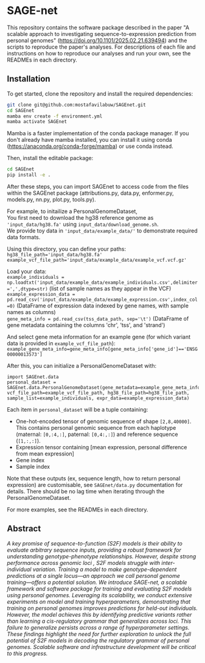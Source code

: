 # SAGE-net

This repository contains the software package described in the paper  "A scalable approach to investigating sequence-to-expression prediction from personal genomes" (https://doi.org/10.1101/2025.02.21.639494) and the scripts to reproduce the paper's analyses. For descriptions of each file and instructions on how to reproduce our analyses and run your own, see the READMEs in each directory. 

## Installation 
To get started, clone the repository and install the required dependencies:
```bash
git clone git@github.com:mostafavilabuw/SAGEnet.git
cd SAGEnet
mamba env create -f environment.yml
mamba activate SAGEnet
```

Mamba is a faster implementation of the conda package manager. If you don't already have mamba installed, you can install it using conda (https://anaconda.org/conda-forge/mamba) or use conda instead. 

Then, install the editable package: 
```bash
cd SAGEnet
pip install -e .
```
After these steps, you can import SAGEnet to access code from the files within the SAGEnet package (attributions.py, data.py, enformer.py, models.py, nn.py, plot.py, tools.py).    

For example, to initailize a PersonalGenomeDataset,  
You first need to download the hg38 reference genome as `'input_data/hg38.fa'` using `input_data/download_genome.sh`.  
We provide toy data in `'input_data/example_data/'` to demonstrate required data formats.  

Using this directory, you can define your paths:    
`hg38_file_path='input_data/hg38.fa'`  
`example_vcf_file_path='input_data/example_data/example_vcf.vcf.gz'`    

Load your data:   
`example_individuals = np.loadtxt('input_data/example_data/example_individuals.csv',delimiter=',',dtype=str)` (list of sample names as they appear in the VCF)     
`example_expression_data = pd.read_csv('input_data/example_data/example_expression.csv',index_col=0)` (DataFrame of expression data indexed by gene names, with sample names as columns)   
`gene_meta_info = pd.read_csv(tss_data_path, sep='\t')`  (DataFrame of gene metadata containing the columns 'chr', 'tss', and 'strand')    

And select gene meta information for an example gene (for which variant data is provided in `example_vcf_file_path`):   
`example_gene_meta_info=gene_meta_info[gene_meta_info['gene_id']=='ENSG00000013573']`

After this, you can initialize a PersonalGenomeDataset with:
```
import SAGEnet.data  
personal_dataset = SAGEnet.data.PersonalGenomeDataset(gene_metadata=example_gene_meta_info, vcf_file_path=example_vcf_file_path, hg38_file_path=hg38_file_path, sample_list=example_individuals, expr_data=example_expression_data)
```

Each item in `personal_dataset` will be a tuple containing:   
- One-hot-encoded tensor of genomic sequence of shape `[2,8,40000]`. This contains personal genomic sequence from each haplotype (maternal: `[0,:4,:]`, paternal: `[0,4:,:]`) and reference sequence (`[1,:,:]`). 
- Expression tensor containing [mean expression, personal difference from mean expression]  
- Gene index 
- Sample index      

Note that these outputs (ex, sequence length, how to return personal expression) are customisable, see `SAGEnet/data.py` documentation for details.
There should be no lag time when iterating through the PersonalGenomeDataset.  

For more examples, see the READMEs in each directory. 

## Abstract

_A key promise of sequence-to-function (S2F) models is their ability to evaluate arbitrary sequence inputs, providing a robust framework for understanding genotype-phenotype relationships. However, despite strong performance across genomic loci , S2F models struggle with inter-individual variation. Training a model to make genotype-dependent predictions at a single locus—an approach we call personal genome training—offers a potential solution. We introduce SAGE-net, a scalable framework and software package for training and evaluating S2F models using personal genomes. Leveraging its scalability, we conduct extensive experiments on model and training hyperparameters, demonstrating that training on personal genomes improves predictions for held-out individuals. However, the model achieves this by identifying predictive variants rather than learning a cis-regulatory grammar that generalizes across loci. This failure to generalize persists across a range of hyperparameter settings. These findings highlight the need for further exploration to unlock the full potential of S2F models in decoding the regulatory grammar of personal genomes. Scalable software and infrastructure development will be critical to this progress._
